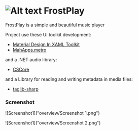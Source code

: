 # ![Alt text](overview/Icon.png "FrostPlay") FrostPlay

FrostPlay is a simple and beautiful music player

Project use these UI toolkit development:

* [Material Design In XAML Toolkit](http://materialdesigninxaml.net/)
* [MahApps.metro](http://mahapps.com/)

and a .NET audio library:
* [CSCore](https://github.com/filoe/cscore)

and a Library for reading and writing metadata in media files:
* [taglib-sharp](https://github.com/mono/taglib-sharp)

### Screenshot

![Screenshot1]("overview/Screenshot 1.png")

![Screenshot1]("overview/Screenshot 2.png")
